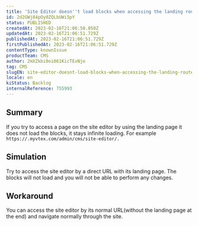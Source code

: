 ```yaml
---
title: 'Site Editor doesn''t load blocks when accessing the landing route URL'
id: 2d2GWj84pOy0ZQLbUWi5pY
status: PUBLISHED
createdAt: 2023-02-16T21:06:50.850Z
updatedAt: 2023-02-16T21:06:51.729Z
publishedAt: 2023-02-16T21:06:51.729Z
firstPublishedAt: 2023-02-16T21:06:51.729Z
contentType: knownIssue
productTeam: CMS
author: 2mXZkbi0oi061KicTExNjo
tag: CMS
slugEN: site-editor-doesnt-load-blocks-when-accessing-the-landing-route-url
locale: en
kiStatus: Backlog
internalReference: 755993
---
```


## Summary


If you try to access a page on the site editor by using the landing page it does not load the blocks, it stays infinite loading. For example `https://.myvtex.com/admin/cms/site-editor/.`


##

## Simulation


Try to access the site editor by a direct URL with its landing page. The blocks will not load and you will not be able to perform any changes.


##

## Workaround


You can access the site editor by its normal URL(without the landing page at the end) and navigate normally through the site.





